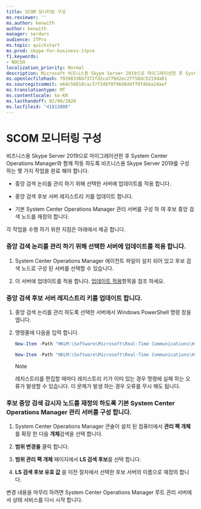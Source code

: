 ```yaml
---
title: SCOM 모니터링 구성
ms.reviewer: ''
ms.author: kenwith
author: kenwith
manager: serdars
audience: ITPro
ms.topic: quickstart
ms.prod: skype-for-business-itpro
f1.keywords:
- NOCSH
localization_priority: Normal
description: Microsoft 비즈니스용 Skype Server 2019으로 마이그레이션한 후 System Center Operations Manager와 함께 작동 하도록 비즈니스용 Skype Server 2019를 구성 하는 몇 가지 작업을 완료 해야 합니다.
ms.openlocfilehash: 79398336bf372fd2ca779d2ec2ff58dc5219da61
ms.sourcegitcommit: e64c50818cac37f3d6f0f96d0d4ff0f4bba24aef
ms.translationtype: MT
ms.contentlocale: ko-KR
ms.lasthandoff: 02/06/2020
ms.locfileid: "41813806"
---
```

# <a name="configure-scom-monitoring"></a>SCOM 모니터링 구성

비즈니스용 Skype Server 2019으로 마이그레이션한 후 System Center Operations Manager와 함께 작동 하도록 비즈니스용 Skype Server 2019를 구성 하는 몇 가지 작업을 완료 해야 합니다.
  
- 중앙 검색 논리를 관리 하기 위해 선택한 서버에 업데이트를 적용 합니다.
    
- 중앙 검색 후보 서버 레지스트리 키를 업데이트 합니다.
    
- 기본 System Center Operations Manager 관리 서버를 구성 하 여 후보 중앙 검색 노드를 재정의 합니다.
    
각 작업을 수행 하기 위한 지침은 아래에서 제공 합니다.
  
### <a name="apply-updates-to-a-server-elected-to-manage-the-central-discovery-logic"></a>중앙 검색 논리를 관리 하기 위해 선택한 서버에 업데이트를 적용 합니다.

1. System Center Operations Manager 에이전트 파일이 설치 되어 있고 후보 검색 노드로 구성 된 서버를 선택할 수 있습니다. 
    
2. 이 서버에 업데이트를 적용 합니다. [업데이트 적용](apply-updates.md)항목을 참조 하세요.
    
### <a name="update-the-central-discovery-candidate-server-registry-key"></a>중앙 검색 후보 서버 레지스트리 키를 업데이트 합니다.

1. 중앙 검색 논리를 관리 하도록 선택한 서버에서 Windows PowerShell 명령 창을 엽니다. 
    
2. 명령줄에 다음을 입력 합니다.
    
   ```PowerShell
   New-Item -Path "HKLM:\Software\Microsoft\Real-Time Communications\Health"
   ```

   ```PowerShell
   New-Item -Path "HKLM:\Software\Microsoft\Real-Time Communications\Health\CentralDiscoveryCandidate"
   ```

    > [!NOTE]
    > 레지스트리를 편집할 때마다 레지스트리 키가 이미 있는 경우 명령에 실패 하는 오류가 발생할 수 있습니다. 이 문제가 발생 하는 경우 오류를 무시 해도 됩니다. 
  
### <a name="configure-your-primary-system-center-operations-manager-management-server-to-override-the-candidate-central-discovery-watcher-node"></a>후보 중앙 검색 감시자 노드를 재정의 하도록 기본 System Center Operations Manager 관리 서버를 구성 합니다.

1. System Center Operations Manager 콘솔이 설치 된 컴퓨터에서 **관리 팩 개체** 를 확장 한 다음 **개체**검색을 선택 합니다.
    
2. **범위 변경을** 클릭 합니다.
    
3. **범위 관리 팩 개체** 페이지에서 **LS 검색 후보**를 선택 합니다.
    
4. **LS 검색 후보 유효 값** 을 이전 절차에서 선택한 후보 서버의 이름으로 재정의 합니다. 
    
변경 내용을 마무리 하려면 System Center Operations Manager 루트 관리 서버에서 상태 서비스를 다시 시작 합니다.
  


